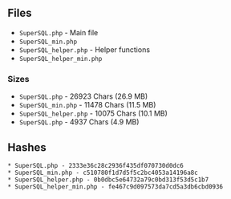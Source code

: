 ## Files

* `SuperSQL.php` - Main file
* `SuperSQL_min.php`
* `SuperSQL_helper.php` - Helper functions
* `SuperSQL_helper_min.php`

### Sizes

* `SuperSQL.php` - 26923 Chars (26.9 MB)
* `SuperSQL_min.php` - 11478 Chars (11.5 MB)
* `SuperSQL_helper.php` - 10075 Chars (10.1 MB)
* `SuperSQL.php` - 4937 Chars (4.9 MB)

## Hashes

```
* SuperSQL.php - 2333e36c28c2936f435df070730d0dc6
* SuperSQL_min.php - c510780f1d7d5f5c2bc4053a14196a8c
* SuperSQL_helper.php - 0b0dbc5e64732a79c0bd313f53d5c1b7
* SuperSQL_helper_min.php - fe467c9d097573da7cd5a3db6cbd0936
```
